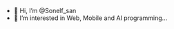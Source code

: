 - 👋 Hi, I’m @Sonelf_san
- 👀 I’m interested in Web, Mobile and AI programming...

<!---
SONFACKZ/SONFACKZ is a ✨ special ✨ repository because its `README.md` (this file) appears on your GitHub profile.
You can click the Preview link to take a look at your changes.
--->
